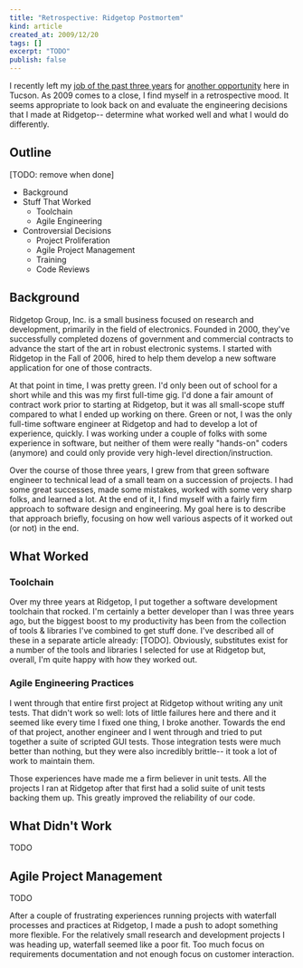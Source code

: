 ```yaml
--- 
title: "Retrospective: Ridgetop Postmortem"
kind: article
created_at: 2009/12/20
tags: []
excerpt: "TODO"
publish: false
---
```


I recently left my [job of the past three years](http://www.ridgetopgroup.com) for [another opportunity](http://www.knowledgecc.com) here in Tucson.  As 2009 comes to a close, I find myself in a retrospective mood.  It seems appropriate to look back on and evaluate the engineering decisions that I made at Ridgetop-- determine what worked well and what I would do differently.

## Outline

[TODO: remove when done]

* Background
* Stuff That Worked
    * Toolchain
    * Agile Engineering
* Controversial Decisions
    * Project Proliferation
    * Agile Project Management
    * Training
    * Code Reviews

## Background

Ridgetop Group, Inc. is a small business focused on research and development, primarily in the field of electronics.  Founded in 2000, they've successfully completed dozens of government and commercial contracts to advance the start of the art in robust electronic systems.  I started with Ridgetop in the Fall of 2006, hired to help them develop a new software application for one of those contracts.

At that point in time, I was pretty green.  I'd only been out of school for a short while and this was my first full-time gig.  I'd done a fair amount of contract work prior to starting at Ridgetop, but it was all small-scope stuff compared to what I ended up working on there.  Green or not, I was the only full-time software engineer at Ridgetop and had to develop a lot of experience, quickly.  I was working under a couple of folks with some experience in software, but neither of them were really "hands-on" coders (anymore) and could only provide very high-level direction/instruction.

Over the course of those three years, I grew from that green software engineer to technical lead of a small team on a succession of projects.  I had some great successes, made some mistakes, worked with some very sharp folks, and learned a lot.  At the end of it, I find myself with a fairly firm approach to software design and engineering.  My goal here is to describe that approach briefly, focusing on how well various aspects of it worked out (or not) in the end.

## What Worked

### Toolchain

Over my three years at Ridgetop, I put together a software development toolchain that rocked.  I'm certainly a better developer than I was three years ago, but the biggest boost to my productivity has been from the collection of tools &amp; libraries I've combined to get stuff done.  I've described all of these in a separate article already: [TODO].  Obviously, substitutes exist for a number of the tools and libraries I selected for use at Ridgetop but, overall, I'm quite happy with how they worked out.

### Agile Engineering Practices

I went through that entire first project at Ridgetop without writing any unit tests.  That didn't work so well: lots of little failures here and there and it seemed like every time I fixed one thing, I broke another.  Towards the end of that project, another engineer and I went through and tried to put together a suite of scripted GUI tests.  Those integration tests were much better than nothing, but they were also incredibly brittle-- it took a lot of work to maintain them.

Those experiences have made me a firm believer in unit tests.  All the projects I ran at Ridgetop after that first had a solid suite of unit tests backing them up.  This greatly improved the reliability of our code.

## What Didn't Work

TODO

## Agile Project Management

TODO

After a couple of frustrating experiences running projects with waterfall processes and practices at Ridgetop, I made a push to adopt something more flexible.  For the relatively small research and development projects I was heading up, waterfall seemed like a poor fit.  Too much focus on requirements documentation and not enough focus on customer interaction.
